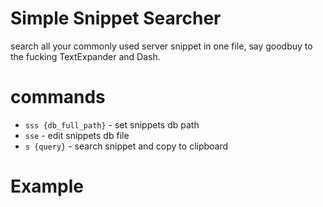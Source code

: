 # Simple Snippet Searcher

search all your commonly used server snippet in one file, say goodbuy to the fucking TextExpander and Dash.

# commands

- `sss {db_full_path}` - set snippets db path
- `sse` - edit snippets db file
- `s {query}` - search snippet and copy to clipboard

# Example

